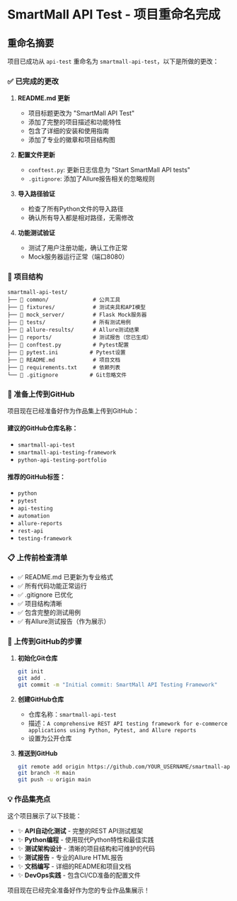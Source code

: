 # SmartMall API Test - 项目重命名完成

## 重命名摘要

项目已成功从 `api-test` 重命名为 `smartmall-api-test`，以下是所做的更改：

### ✅ 已完成的更改

1. **README.md 更新**
   - 项目标题更改为 "SmartMall API Test"
   - 添加了完整的项目描述和功能特性
   - 包含了详细的安装和使用指南
   - 添加了专业的徽章和项目结构图

2. **配置文件更新**
   - `conftest.py`: 更新日志信息为 "Start SmartMall API tests"
   - `.gitignore`: 添加了Allure报告相关的忽略规则

3. **导入路径验证**
   - 检查了所有Python文件的导入路径
   - 确认所有导入都是相对路径，无需修改

4. **功能测试验证**
   - 测试了用户注册功能，确认工作正常
   - Mock服务器运行正常（端口8080）

### 📁 项目结构

```
smartmall-api-test/
├── 📁 common/              # 公共工具
├── 📁 fixtures/            # 测试夹具和API模型
├── 📁 mock_server/         # Flask Mock服务器
├── 📁 tests/               # 所有测试用例
├── 📁 allure-results/      # Allure测试结果
├── 📁 reports/             # 测试报告（您已生成）
├── 📄 conftest.py          # Pytest配置
├── 📄 pytest.ini          # Pytest设置
├── 📄 README.md            # 项目文档
├── 📄 requirements.txt     # 依赖列表
└── 📄 .gitignore          # Git忽略文件
```

### 🚀 准备上传到GitHub

项目现在已经准备好作为作品集上传到GitHub：

#### 建议的GitHub仓库名称：
- `smartmall-api-test`
- `smartmall-api-testing-framework`
- `python-api-testing-portfolio`

#### 推荐的GitHub标签：
- `python`
- `pytest`
- `api-testing`
- `automation`
- `allure-reports`
- `rest-api`
- `testing-framework`

### 📋 上传前检查清单

- ✅ README.md 已更新为专业格式
- ✅ 所有代码功能正常运行
- ✅ .gitignore 已优化
- ✅ 项目结构清晰
- ✅ 包含完整的测试用例
- ✅ 有Allure测试报告（作为展示）

### 🔧 上传到GitHub的步骤

1. **初始化Git仓库**
   ```bash
   git init
   git add .
   git commit -m "Initial commit: SmartMall API Testing Framework"
   ```

2. **创建GitHub仓库**
   - 仓库名称：`smartmall-api-test`
   - 描述：`A comprehensive REST API testing framework for e-commerce applications using Python, Pytest, and Allure reports`
   - 设置为公开仓库

3. **推送到GitHub**
   ```bash
   git remote add origin https://github.com/YOUR_USERNAME/smartmall-api-test.git
   git branch -M main
   git push -u origin main
   ```

### 💡 作品集亮点

这个项目展示了以下技能：
- ✨ **API自动化测试** - 完整的REST API测试框架
- ✨ **Python编程** - 使用现代Python特性和最佳实践
- ✨ **测试架构设计** - 清晰的项目结构和可维护的代码
- ✨ **测试报告** - 专业的Allure HTML报告
- ✨ **文档编写** - 详细的README和项目文档
- ✨ **DevOps实践** - 包含CI/CD准备的配置文件

项目现在已经完全准备好作为您的专业作品集展示！
